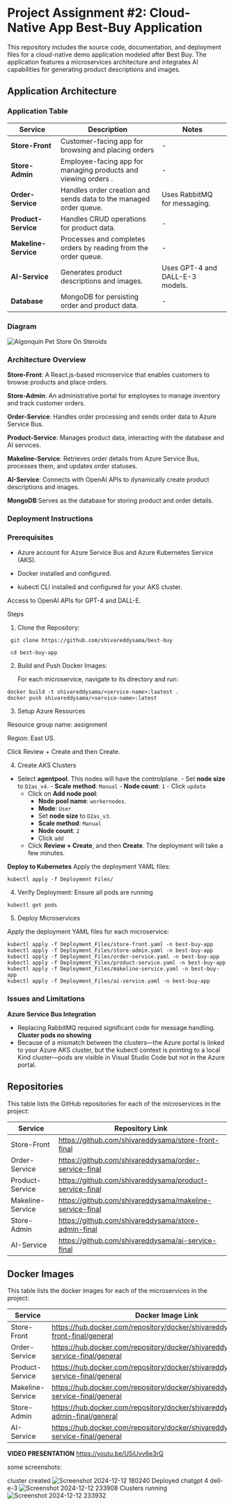 # Project Assignment #2: Cloud-Native App Best-Buy Application

This repository includes the source code, documentation, and deployment files for a cloud-native demo application modeled after Best Buy. The application features a microservices architecture and integrates AI capabilities for generating product descriptions and images.
## Application Architecture

### Application Table

| Service              | Description                                                       | Notes                           |
| -------------------- | ----------------------------------------------------------------- | ------------------------------- |
| **Store-Front**      | Customer-facing app for browsing and placing orders              | -                               |
| **Store-Admin**      | Employee-facing app for managing products and viewing orders .    | -                               |
| **Order-Service**    | Handles order creation and sends data to the managed order queue. | Uses RabbitMQ for messaging.    |
| **Product-Service**  | Handles CRUD operations for product data.                         | -                               |
| **Makeline-Service** | Processes and completes orders by reading from the order queue.   | -                               |
| **AI-Service**       | Generates product descriptions and images.                        | Uses GPT-4 and DALL-E-3 models. |
| **Database**         | MongoDB for persisting order and product data.                    | -                               |


### Diagram

![Algonquin Pet Store On Steroids](https://github.com/user-attachments/assets/ca65182d-4497-4cb0-9125-ce32c821e4aa)

### Architecture Overview

**Store-Front**: A React.js-based microservice that enables customers to browse products and place orders.

**Store-Admin**: An administrative portal for employees to manage inventory and track customer orders.

**Order-Service**: Handles order processing and sends order data to Azure Service Bus.

**Product-Service**: Manages product data, interacting with the database and AI services.

**Makeline-Service**: Retrieves order details from Azure Service Bus, processes them, and updates order statuses.

**AI-Service**:  Connects with OpenAI APIs to dynamically create product descriptions and images.

**MongoDB**:Serves as the database for storing product and order details.


### Deployment Instructions

### Prerequisites

* Azure account for Azure Service Bus and Azure Kubernetes Service (AKS).

* Docker installed and configured.

* kubectl CLI installed and configured for your AKS cluster.

Access to OpenAI APIs for GPT-4 and DALL-E.

Steps

1. Clone the Repository:
```
 git clone https://github.com/shivareddysama/best-buy
 ```
```
 cd best-buy-app
```
2. Build and Push Docker Images:

   For each microservice, navigate to its directory and run:
```
docker build -t shivareddysama/<service-name>:laatest .
docker push shivareddysama/<service-name>:latest
```
3. Setup Azure Resources

Resource group name: assignment

Region: East US.

Click Review + Create and then Create.

4. Create AKS Clusters

- Select **agentpool**. This nodes will have the controlplane.
        - Set **node size** to `D2as_v4`.
        - **Scale method**: `Manual`
        - **Node count**: `1`
        - Click `update`
     - Click on **Add node pool**:
        - **Node pool name**: `workernodes`.
        - **Mode**: `User` 
        - Set **node size** to `D2as_v3`.
        - **Scale method**: `Manual`
        - **Node count**: `2`
        - Click `add`
   - Click **Review + Create**, and then **Create**. The deployment will take a few minutes.

**Deploy to Kubernetes** Apply the deployment YAML files:
```
kubectl apply -f Deployment Files/
 ```

4. Verify Deployment:
   Ensure all pods are running
```
kubectl get pods
```
5. Deploy Microservices

Apply the deployment YAML files for each microservice:

```
kubectl apply -f Deployment_Files/store-front.yaml -n best-buy-app
kubectl apply -f Deployment_Files/store-admin.yaml -n best-buy-app
kubectl apply -f Deployment_Files/order-service.yaml -n best-buy-app
kubectl apply -f Deployment_Files/product-service.yaml -n best-buy-app
kubectl apply -f Deployment_Files/makeline-service.yaml -n best-buy-app
kubectl apply -f Deployment_Files/ai-service.yaml -n best-buy-app

```
### Issues and Limitations
**Azure Service Bus Integration**
   - Replacing RabbitMQ required significant code for message handling.
**Cluster pods no showing**
   - Because of a mismatch between the clusters—the Azure portal is linked to your Azure AKS cluster, but the kubectl context is pointing to a local Kind cluster—pods are visible in Visual Studio Code but not in the Azure portal.

## Repositories
This table lists the GitHub repositories for each of the microservices in the project:

| **Service**        | **Repository Link**                          |
|--------------------|----------------------------------------------|
| Store-Front        | https://github.com/shivareddysama/store-front-final |
| Order-Service      |https://github.com/shivareddysama/order-service-final |
| Product-Service    |https://github.com/shivareddysama/product-service-final |
| Makeline-Service   | https://github.com/shivareddysama/makeline-service-final |
| Store-Admin        | https://github.com/shivareddysama/store-admin-final |
| AI-Service         | https://github.com/shivareddysama/ai-service-final |

## Docker Images
This table lists the docker images for each of the microservices in the project:

| **Service**        | **Docker Image Link**                          |
|--------------------|----------------------------------------------|
| Store-Front        | https://hub.docker.com/repository/docker/shivareddysama/store-front-final/general |
| Order-Service      | https://hub.docker.com/repository/docker/shivareddysama/order-service-final/general |
| Product-Service    | https://hub.docker.com/repository/docker/shivareddysama/product-service-final/general |
| Makeline-Service   |https://hub.docker.com/repository/docker/shivareddysama/makeline-service-final/general |
| Store-Admin        | https://hub.docker.com/repository/docker/shivareddysama/store-admin-final/general |
| AI-Service         | https://hub.docker.com/repository/docker/shivareddysama/ai-service-final/general |


**VIDEO PRESENTATION** https://youtu.be/U5iUvv6e3rQ




some screenshots:

cluster created
![Screenshot 2024-12-12 180240](https://github.com/user-attachments/assets/8e6ff6c0-a8a2-40d2-b77b-f5a4eac8f473)
Deployed chatgpt 4 dell-e-3
![Screenshot 2024-12-12 233908](https://github.com/user-attachments/assets/7cd42ef0-12e9-4f8c-b819-5ca5c1b9b1dd)
Clusters running
![Screenshot 2024-12-12 233932](https://github.com/user-attachments/assets/c82e6500-9e8a-4670-a99c-36ddce0cf873)

